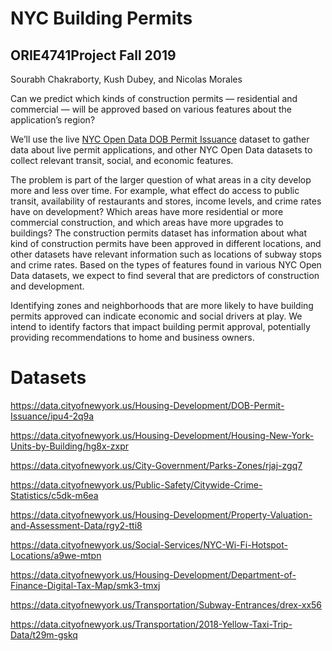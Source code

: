 # NYC Building Permits

## ORIE4741Project Fall 2019

Sourabh Chakraborty, Kush Dubey, and Nicolas Morales

Can we predict which kinds of construction permits — residential and commercial — will be approved based on various features about the application’s region?

We’ll use the live [NYC Open Data DOB Permit Issuance](https://data.cityofnewyork.us/Housing-Development/DOB-Permit-Issuance/ipu4-2q9a) dataset to gather data about live permit applications, and other NYC Open Data datasets to collect relevant transit, social, and economic features.

The problem is part of the larger question of what areas in a city develop more and less over time. For example, what effect do access to public transit, availability of restaurants and stores, income levels, and crime rates have on development? Which areas have more residential or more commercial construction, and which areas have more upgrades to buildings? The construction permits dataset has information about what kind of construction permits have been approved in different locations, and other datasets have relevant information such as locations of subway stops and crime rates. Based on the types of features found in various NYC Open Data datasets, we expect to find several that are predictors of construction and development.

Identifying zones and neighborhoods that are more likely to have building permits approved can indicate economic and social drivers at play. We intend to identify factors that impact building permit approval, potentially providing recommendations to home and business owners.

# Datasets

https://data.cityofnewyork.us/Housing-Development/DOB-Permit-Issuance/ipu4-2q9a

https://data.cityofnewyork.us/Housing-Development/Housing-New-York-Units-by-Building/hg8x-zxpr

https://data.cityofnewyork.us/City-Government/Parks-Zones/rjaj-zgq7

https://data.cityofnewyork.us/Public-Safety/Citywide-Crime-Statistics/c5dk-m6ea

https://data.cityofnewyork.us/Housing-Development/Property-Valuation-and-Assessment-Data/rgy2-tti8

https://data.cityofnewyork.us/Social-Services/NYC-Wi-Fi-Hotspot-Locations/a9we-mtpn

https://data.cityofnewyork.us/Housing-Development/Department-of-Finance-Digital-Tax-Map/smk3-tmxj

https://data.cityofnewyork.us/Transportation/Subway-Entrances/drex-xx56

https://data.cityofnewyork.us/Transportation/2018-Yellow-Taxi-Trip-Data/t29m-gskq
